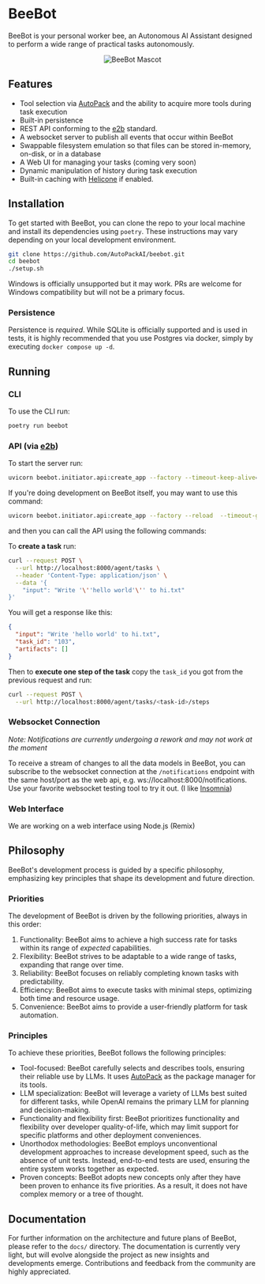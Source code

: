 # BeeBot

BeeBot is your personal worker bee, an Autonomous AI Assistant designed to perform a wide range of practical tasks
autonomously.

<p align="center">
<img src="https://eriklp.com/mascot.png" alt="BeeBot Mascot"  align="center" />
</p>

## Features

- Tool selection via [AutoPack](https://autopack.ai) and the ability to acquire more tools during task execution
- Built-in persistence
- REST API conforming to the [e2b](https://www.e2b.dev/) standard.
- A websocket server to publish all events that occur within BeeBot
- Swappable filesystem emulation so that files can be stored in-memory, on-disk, or in a database
- A Web UI for managing your tasks (coming very soon)
- Dynamic manipulation of history during task execution
- Built-in caching with [Helicone](https://www.helicone.ai/) if enabled.

## Installation

To get started with BeeBot, you can clone the repo to your local machine and install its dependencies using `poetry`.
These instructions may vary depending on your local development environment.

```bash
git clone https://github.com/AutoPackAI/beebot.git
cd beebot
./setup.sh
```

Windows is officially unsupported but it may work. PRs are welcome for Windows compatibility but will not be a primary
focus.

### Persistence

Persistence is _required_. While SQLite is officially supported and is used in tests, it is highly recommended that
you use Postgres via docker, simply by executing `docker compose up -d`.

## Running

### CLI

To use the CLI run:

```bash
poetry run beebot
```

### API (via [e2b](https://www.e2b.dev/))

To start the server run:

```bash
uvicorn beebot.initiator.api:create_app --factory --timeout-keep-alive=300
```

If you're doing development on BeeBot itself, you may want to use this command:

```bash
uvicorn beebot.initiator.api:create_app --factory --reload  --timeout-graceful-shutdown=3 --timeout-keep-alive=300
```

and then you can call the API using the following commands:

To **create a task** run:

```bash
curl --request POST \
  --url http://localhost:8000/agent/tasks \
  --header 'Content-Type: application/json' \
  --data '{
	"input": "Write '\''hello world'\'' to hi.txt"
}'
```

You will get a response like this:

```json
{
  "input": "Write 'hello world' to hi.txt",
  "task_id": "103",
  "artifacts": []
}
```

Then to **execute one step of the task** copy the `task_id` you got from the previous request and run:

```bash
curl --request POST \
  --url http://localhost:8000/agent/tasks/<task-id>/steps
```

### Websocket Connection

_Note: Notifications are currently undergoing a rework and may not work at the moment_

To receive a stream of changes to all the data models in BeeBot, you can subscribe to the websocket connection at
the `/notifications` endpoint with the same host/port as the web api, e.g. ws://localhost:8000/notifications. Use your
favorite websocket testing tool to try it out. (I like [Insomnia](https://insomnia.rest/))

### Web Interface

We are working on a web interface using Node.js (Remix)

## Philosophy

BeeBot's development process is guided by a specific philosophy, emphasizing key principles that shape its development
and future direction.

### Priorities

The development of BeeBot is driven by the following priorities, always in this order:

1. Functionality: BeeBot aims to achieve a high success rate for tasks within its range of _expected_ capabilities.
2. Flexibility: BeeBot strives to be adaptable to a wide range of tasks, expanding that range over time.
3. Reliability: BeeBot focuses on reliably completing known tasks with predictability.
4. Efficiency: BeeBot aims to execute tasks with minimal steps, optimizing both time and resource usage.
5. Convenience: BeeBot aims to provide a user-friendly platform for task automation.

### Principles

To achieve these priorities, BeeBot follows the following principles:

- Tool-focused: BeeBot carefully selects and describes tools, ensuring their reliable use by LLMs. It
  uses [AutoPack](https://autopack.ai) as the package manager for its tools.
- LLM specialization: BeeBot will leverage a variety of LLMs best suited for different tasks, while OpenAI remains the
  primary LLM for planning and decision-making.
- Functionality and flexibility first: BeeBot prioritizes functionality and flexibility over developer quality-of-life,
  which may limit support for specific platforms and other deployment conveniences.
- Unorthodox methodologies: BeeBot employs unconventional development approaches to increase development speed, such as
  the absence of unit tests. Instead, end-to-end tests are used, ensuring the entire system works together as expected.
- Proven concepts: BeeBot adopts new concepts only after they have been proven to enhance its five priorities.
  As a result, it does not have complex memory or a tree of thought.

## Documentation

For further information on the architecture and future plans of BeeBot, please refer to the `docs/` directory. The
documentation is currently very light, but will evolve alongside the project as new insights and developments emerge.
Contributions and feedback from the community are highly appreciated.
